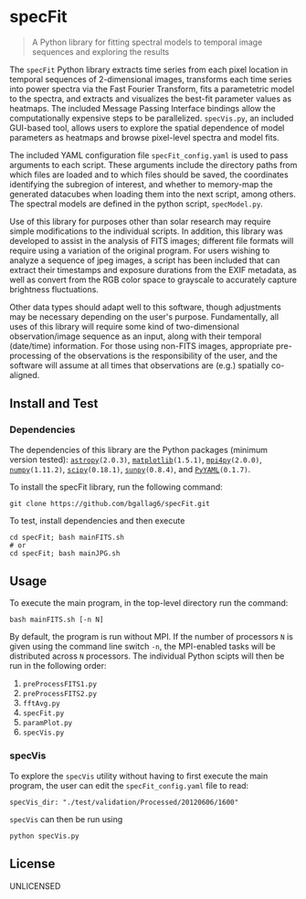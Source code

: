 # specFit

> A Python library for fitting spectral models to temporal image sequences and exploring the results 

The `specFit` Python library extracts time series from each pixel location in temporal sequences of 2-dimensional images, transforms each time series into power spectra via the Fast Fourier Transform, fits a parametetric model to the spectra, and extracts and visualizes the best-fit parameter values as heatmaps.  The included Message Passing Interface bindings allow the computationally expensive steps to be parallelized. `specVis.py`, an included GUI-based tool, allows users to explore the spatial dependence of model parameters as heatmaps and browse pixel-level spectra and model fits.

The included YAML configuration file `specFit_config.yaml` is used to pass arguments to each script.  These arguments include the directory paths from which files are loaded and to which files should be saved, the coordinates identifying the subregion of interest, and whether to memory-map the generated datacubes when loading them into the next script, among others.  The spectral models are defined in the python script, `specModel.py`.  

Use of this library for purposes other than solar research may require simple modifications to the individual scripts.  In addition, this library was developed to assist in the analysis of FITS images; different file formats will require using a variation of the original program.  For users wishing to analyze a sequence of jpeg images, a script has been included that can extract their timestamps and exposure durations from the EXIF metadata, as well as convert from the RGB color space to grayscale to accurately capture brightness fluctuations.  

Other data types should adapt well to this software, though adjustments may be necessary depending on the user's purpose. Fundamentally, all uses of this library will require some kind of two-dimensional observation/image sequence as an input, along with their temporal (date/time) information. For those using non-FITS images, appropriate pre-processing of the observations is the responsibility of the user, and the software will assume at all times that observations are (e.g.) spatially co-aligned. 

## Install and Test

### Dependencies

The dependencies of this library are the Python packages (minimum version tested): [`astropy`](https://github.com/astropy/astropy)`(2.0.3)`, [`matplotlib`](https://github.com/matplotlib/matplotlib)`(1.5.1)`, [`mpi4py`](https://github.com/mpi4py/mpi4py)`(2.0.0)`, [`numpy`](https://github.com/numpy/numpy)`(1.11.2)`, [`scipy`](https://github.com/scipy/scipy)`(0.18.1)`, [`sunpy`](https://github.com/sunpy/sunpy)`(0.8.4)`, and [`PyYAML`](https://github.com/yaml/pyyaml)`(0.1.7)`.

To install the specFit library, run the following command:

```
git clone https://github.com/bgallag6/specFit.git
```

To test, install dependencies and then execute

```
cd specFit; bash mainFITS.sh
# or
cd specFit; bash mainJPG.sh
```

## Usage

To execute the main program, in the top-level directory run the command:

```
bash mainFITS.sh [-n N]
```

By default, the program is run without MPI. If the number of processors `N` is given using the command line switch `-n`, the MPI-enabled tasks will be distributed across `N` processors.  The individual Python scipts will then be run in the following order:

1. `preProcessFITS1.py`
2. `preProcessFITS2.py`
3. `fftAvg.py`
4. `specFit.py`
5. `paramPlot.py`
6. `specVis.py`

### specVis

To explore the `specVis` utility without having to first execute the main program, the user can edit the `specFit_config.yaml` file to read:
```
specVis_dir: "./test/validation/Processed/20120606/1600"
```
`specVis` can then be run using

```
python specVis.py
```

## License
UNLICENSED
